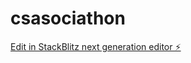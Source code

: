 # csasociathon

[Edit in StackBlitz next generation editor ⚡️](https://stackblitz.com/~/github.com/ammar-abagumbul/csasociathon)